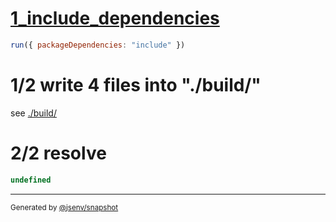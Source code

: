 # [1_include_dependencies](../../vendor_and_dynamic_import.test.mjs#L24)

```js
run({ packageDependencies: "include" })
```

# 1/2 write 4 files into "./build/"

see [./build/](./build/)

# 2/2 resolve

```js
undefined
```

---

<sub>
  Generated by <a href="https://github.com/jsenv/core/tree/main/packages/independent/snapshot">@jsenv/snapshot</a>
</sub>
